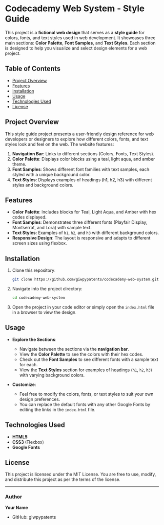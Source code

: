 # Codecademy Web System - Style Guide

This project is a **fictional web design** that serves as a **style guide** for colors, fonts, and text styles used in web development. It showcases three main sections: **Color Palette**, **Font Samples**, and **Text Styles**. Each section is designed to help you visualize and select design elements for a web project.

## Table of Contents

- [Project Overview](#project-overview)
- [Features](#features)
- [Installation](#installation)
- [Usage](#usage)
- [Technologies Used](#technologies-used)
- [License](#license)

## Project Overview

This style guide project presents a user-friendly design reference for web developers or designers to explore how different colors, fonts, and text styles look and feel on the web. The website features:

1. **Navigation Bar**: Links to different sections (Colors, Fonts, Text Styles).
2. **Color Palette**: Displays color blocks using a teal, light aqua, and amber theme.
3. **Font Samples**: Shows different font families with text samples, each styled with a unique background color.
4. **Text Styles**: Displays examples of headings (h1, h2, h3) with different styles and background colors.

## Features

- **Color Palette**: Includes blocks for Teal, Light Aqua, and Amber with hex codes displayed.
- **Font Samples**: Demonstrates three different fonts (Playfair Display, Montserrat, and Lora) with sample text.
- **Text Styles**: Examples of `h1`, `h2`, and `h3` with different background colors.
- **Responsive Design**: The layout is responsive and adapts to different screen sizes using flexbox.

## Installation

1. Clone this repository:

   ```bash
   git clone https://github.com/giwpypatents/codecademy-web-system.git
   ```

2. Navigate into the project directory:

   ```bash
   cd codecademy-web-system
   ```

3. Open the project in your code editor or simply open the `index.html` file in a browser to view the design.

## Usage

- **Explore the Sections**:

  - Navigate between the sections via the **navigation bar**.
  - View the **Color Palette** to see the colors with their hex codes.
  - Check out the **Font Samples** to see different fonts with a sample text for each.
  - View the **Text Styles** section for examples of headings (`h1`, `h2`, `h3`) with varying background colors.

- **Customize**:
  - Feel free to modify the colors, fonts, or text styles to suit your own design preferences.
  - You can replace the default fonts with any other Google Fonts by editing the links in the `index.html` file.

## Technologies Used

- **HTML5**
- **CSS3** (Flexbox)
- **Google Fonts**

## License

This project is licensed under the MIT License. You are free to use, modify, and distribute this project as per the terms of the license.

---

### Author

**Your Name**

- GitHub: giwpypatents
